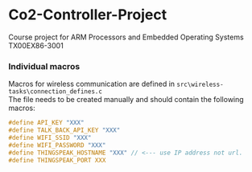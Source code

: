 # Co2-Controller-Project
 Course project for ARM Processors and Embedded Operating Systems TX00EX86-3001


### Individual macros
Macros for wireless communication are defined in `src\wireless-tasks\connection_defines.c`<br>
The file needs to be created manually and should contain the following macros:<br>
```c
#define API_KEY "XXX"
#define TALK_BACK_API_KEY "XXX"
#define WIFI_SSID "XXX"
#define WIFI_PASSWORD "XXX"
#define THINGSPEAK_HOSTNAME "XXX" // <--- use IP address not url.
#define THINGSPEAK_PORT XXX
```